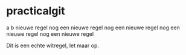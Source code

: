 # practicalgit
a
b
nieuwe regel
nog een nieuwe regel
nog een nieuwe regel
nog een nieuwe regel
nog een nieuwe regel


Dit is een echte witregel, let maar op.
